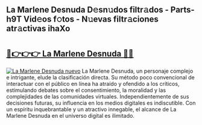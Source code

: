 ## La Marlene Desnuda D𝚎sn𝚞dos filtr𝚊dos - Parts-h9T Vid𝚎os f𝚘tos - N𝚞evas filtr𝚊ciones atr𝚊ctivas ihaXo

# <h2><a href="http://mb9lmer.tromn.icu/?c=La+Marlene+Desnuda">🔗👉👉👉 La Marlene Desnuda 🔗🔗</a></h2>

[![La Marlene Desnuda nuevo](https://i.imgur.com/pEAQMta.gif)](http://mb9lmer.tromn.icu/?c=La+Marlene+Desnuda)
La Marlene Desnuda, un personaje complejo e intrigante, elude la clasificación directa. Su método poco convencional de interactuar con el público en línea ha atraído y ofendido a los críticos, estimulando debates sobre el consentimiento, la moralidad y las complejidades de las comunidades virtuales. Independientemente de sus decisiones futuras, su influencia en los medios digitales es indiscutible. Con un espíritu inquebrantable y un atractivo innegable, el alcance de La Marlene Desnuda en el universo digital es ilimitado.
